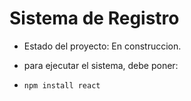 <h1>Sistema de Registro</h1>

- Estado del proyecto: En construccion.

- para ejecutar el sistema, debe poner:
- 
  ```npm install react```
